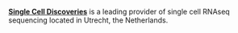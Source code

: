 [**Single Cell Discoveries**](https://www.scdiscoveries.com/) is a leading provider of single cell RNAseq sequencing located in Utrecht, the Netherlands.
